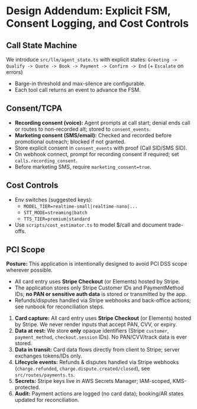 # Design Addendum: Explicit FSM, Consent Logging, and Cost Controls

## Call State Machine
We introduce `src/llm/agent_state.ts` with explicit states:
`Greeting -> Qualify -> Quote -> Book -> Payment -> Confirm -> End` (+ `Escalate` on errors)
- Barge-in threshold and max-silence are configurable.
- Each tool call returns an event to advance the FSM.

## Consent/TCPA
- **Recording consent (voice):** Agent prompts at call start; denial ends call or routes to non-recorded alt; stored to `consent_events`.
- **Marketing consent (SMS/email):** Checked and recorded before promotional outreach; blocked if not granted.
- Store explicit consent in `consent_events` with proof (Call SID/SMS SID).
- On webhook connect, prompt for recording consent if required; set `calls.recording_consent`.
- Before marketing SMS, require `marketing_consent=true`.

## Cost Controls
- Env switches (suggested keys):
  - `MODEL_TIER=realtime-small|realtime-nano|...`
  - `STT_MODE=streaming|batch`
  - `TTS_TIER=premium|standard`
- Use `scripts/cost_estimator.ts` to model $/call and document trade-offs.

## PCI Scope
**Posture:** This application is intentionally designed to avoid PCI DSS scope wherever possible.
- All card entry uses **Stripe Checkout** (or Elements) hosted by Stripe.
- The application stores only Stripe Customer IDs and PaymentMethod IDs; **no PAN or sensitive auth data** is stored or transmitted by the app.
- Refunds/disputes handled via Stripe webhooks and back-office actions; see runbook for reconciliation steps.


1. **Card capture:** All card entry uses **Stripe Checkout** (or Elements) hosted by Stripe. We never render inputs that accept PAN, CVV, or expiry.
2. **Data at rest:** We store **only** opaque identifiers (Stripe `customer`, `payment_method`, `checkout.session` IDs). No PAN/CVV/track data is ever stored.
3. **Data in transit:** Card data flows directly from client to Stripe; server exchanges tokens/IDs only.
4. **Lifecycle events:** Refunds & disputes handled via Stripe webhooks (`charge.refunded`, `charge.dispute.created/closed`), see `src/routes/payments.ts`.
5. **Secrets:** Stripe keys live in AWS Secrets Manager; IAM-scoped, KMS-protected.
6. **Audit:** Payment actions are logged (no card data); booking/AR states updated for reconciliation.
